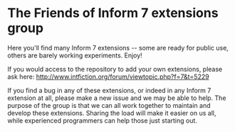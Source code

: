 The Friends of Inform 7 extensions group
========================================

Here you'll find many Inform 7 extensions -- some are ready for public use, others are barely working experiments. Enjoy!

If you would access to the repository to add your own extensions, please ask here: http://www.intfiction.org/forum/viewtopic.php?f=7&t=5229

If you find a bug in any of these extensions, or indeed in any Inform 7 extension at all, please make a new issue and we may be able to help. The purpose of the group is that we can all work together to maintain and develop these extensions. Sharing the load will make it easier on us all, while experienced programmers can help those just starting out.
